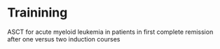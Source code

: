 # Trainining
ASCT for acute myeloid leukemia in patients in first complete remission after one versus two induction courses
